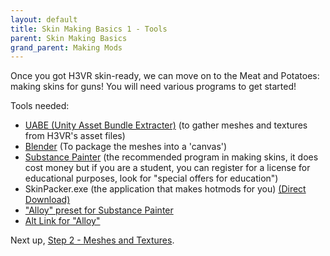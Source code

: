 ```yaml
---
layout: default
title: Skin Making Basics 1 - Tools
parent: Skin Making Basics
grand_parent: Making Mods
---
```


Once you got H3VR skin-ready, we can move on to the Meat and Potatoes: making skins for guns! You will need various
programs to get started!

Tools needed:

- [UABE (Unity Asset Bundle Extracter)](https://github.com/DerPopo/UABE/releases) (to gather meshes and textures from
  H3VR's asset files)
- [Blender](https://www.blender.org/download/) (To package the meshes into a 'canvas')
- [Substance Painter](https://www.substance3d.com/subscribe/) (the recommended program in making skins, it does cost
  money but if you are a student, you can register for a license for educational purposes, look for "special offers for
  education")
- SkinPacker.exe (the application that makes hotmods for
  you) [(Direct Download)](https://github.com/denikson/H3VR.Sideloader/releases/download/v0.3.2/SkinPacker.exe)
- ["Alloy" preset for Substance Painter](https://cdn.discordapp.com/attachments/705213552683646986/725554639763669032/Alloy.spexp)
- [Alt Link for "Alloy"](https://www.mediafire.com/file/pl4wxtrj9yxlfae/Alloy.spexp/file)

Next up, [Step 2 - Meshes and Textures](basics_2_meshes.md).
